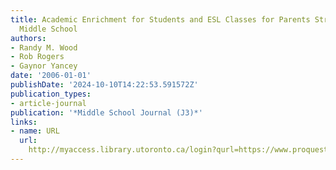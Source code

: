 ```yaml
---
title: Academic Enrichment for Students and ESL Classes for Parents Strengthen a Community-Based
  Middle School
authors:
- Randy M. Wood
- Rob Rogers
- Gaynor Yancey
date: '2006-01-01'
publishDate: '2024-10-10T14:22:53.591572Z'
publication_types:
- article-journal
publication: '*Middle School Journal (J3)*'
links:
- name: URL
  url: 
    http://myaccess.library.utoronto.ca/login?qurl=https://www.proquest.com/docview/62005644?accountid=14771&bdid=38382&_bd=wSBH%2BH%2FzP0aMN6Ja2d5zKSvxaKw%3D
---
```

